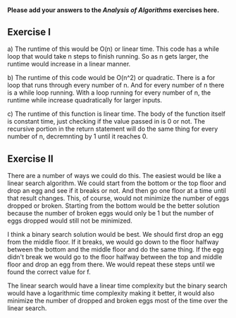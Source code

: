 #### Please add your answers to the ***Analysis of  Algorithms*** exercises here.

## Exercise I

a) The runtime of this would be O(n) or linear time. This code has a while loop that would take n steps to finish running. So as n gets larger, the runtime would increase in a linear manner.


b) The runtime of this code would be O(n^2) or quadratic. There is a for loop that runs through every number of n. And for every number of n there is a while loop running. With a loop running for every number of n, the runtime while increase quadratically for larger inputs.


c) The runtime of this function is linear time. The body of the function itself is constant time, just checking if the value passed in is 0 or not. The recursive portion in the return statement will do the same thing for every number of n, decremnting by 1 until it reaches 0.

## Exercise II

There are a number of ways we could do this. The easiest would be like a linear search algorithm. We could start from the bottom or the top floor and drop an egg and see if it breaks or not. And then go one floor at a time until that result changes. This, of course, would not minimize the number of eggs dropped or broken. Starting from the bottom would be the better solution because the number of broken eggs would only be 1 but the number of eggs dropped would still not be minimized.

I think a binary search solution would be best. We should first drop an egg from the middle floor. If it breaks, we would go down to the floor halfway between the bottom and the middle floor and do the same thing. If the egg didn't break we would go to the floor halfway between the top and middle floor and drop an egg from there. We would repeat these steps until we found the correct value for f.

The linear search would have a linear time complexity but the binary search would have a logarithmic time complexity making it better, it would also minimize the number of dropped and broken eggs most of the time over the linear search.
